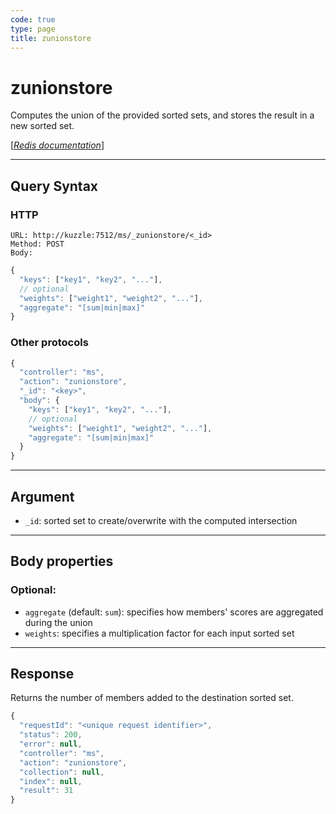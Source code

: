 ```yaml
---
code: true
type: page
title: zunionstore
---
```


# zunionstore



Computes the union of the provided sorted sets, and stores the result in a new sorted set.

[[_Redis documentation_]](https://redis.io/commands/zunionstore)

---

## Query Syntax

### HTTP

```http
URL: http://kuzzle:7512/ms/_zunionstore/<_id>
Method: POST
Body:
```

```javascript
{
  "keys": ["key1", "key2", "..."],
  // optional
  "weights": ["weight1", "weight2", "..."],
  "aggregate": "[sum|min|max]"
}
```

### Other protocols

```js
{
  "controller": "ms",
  "action": "zunionstore",
  "_id": "<key>",
  "body": {
    "keys": ["key1", "key2", "..."],
    // optional
    "weights": ["weight1", "weight2", "..."],
    "aggregate": "[sum|min|max]"
  }
}
```

---

## Argument

- `_id`: sorted set to create/overwrite with the computed intersection

---

## Body properties

### Optional:

- `aggregate` (default: `sum`): specifies how members' scores are aggregated during the union
- `weights`: specifies a multiplication factor for each input sorted set

---

## Response

Returns the number of members added to the destination sorted set.

```javascript
{
  "requestId": "<unique request identifier>",
  "status": 200,
  "error": null,
  "controller": "ms",
  "action": "zunionstore",
  "collection": null,
  "index": null,
  "result": 31
}
```

